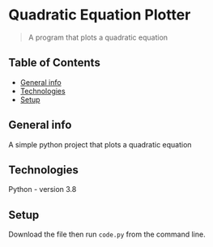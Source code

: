 # Quadratic Equation Plotter
>A program that plots a quadratic equation
## Table of Contents
* [General info](#general-info)
* [Technologies](#technologies)
* [Setup](#setup)

## General info
A simple python project that plots a quadratic equation
## Technologies
Python - version 3.8
## Setup
Download the file then run `code.py` from the command line.
